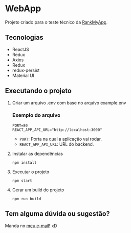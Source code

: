 # WebApp
Projeto criado para o teste técnico da [RankMyApp](https://www.rankmyapp.com/pt-br/).

## Tecnologias
- ReactJS
- Redux
- Axios
- Redux
- redux-persist
- Material UI

## Executando o projeto
1. Criar um arquivo .env com base no arquivo example.env
    ### Exemplo do arquivo
    ```
    PORT=80
    REACT_APP_API_URL="http://localhost:3000"
    ```

    - `PORT`: Porta na qual a aplicação vai rodar.
    - `REACT_APP_API_URL`: URL do backend.

2. Instalar as dependências

    `npm install`

3. Executar o projeto

    `npm start`

4. Gerar um build do projeto

    `npm run build`

## Tem alguma dúvida ou sugestão?

Manda no [meu e-mail](mailto:wrickee@gmail.com)! xD
